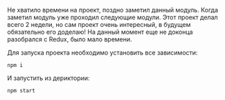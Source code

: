 Не хватило времени на проект, поздно заметил данный модуль. Когда заметил модуль уже проходил следующие модули.
Этот проект делал всего 2 недели, но сам проект очень интересный, в будущем обязательно его доделаю!
На данный момент еще не доконца разобрался с Redux, было мало времени.

Для запуска проекта необходимо установить все зависимости:
```
npm i
```
И запустить из дериктории:
```
npm start
```